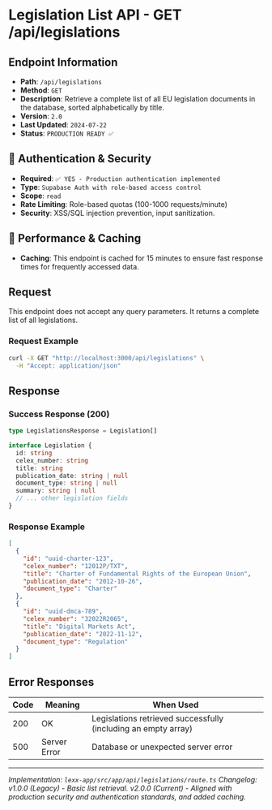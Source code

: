 # Legislation List API - GET /api/legislations

## Endpoint Information
- **Path**: `/api/legislations`
- **Method**: `GET`
- **Description**: Retrieve a complete list of all EU legislation documents in the database, sorted alphabetically by title.
- **Version**: `2.0`
- **Last Updated**: `2024-07-22`
- **Status**: `PRODUCTION READY ✅`

## 🔐 Authentication & Security
- **Required**: `✅ YES - Production authentication implemented`
- **Type**: `Supabase Auth with role-based access control`
- **Scope**: `read`
- **Rate Limiting**: Role-based quotas (100-1000 requests/minute)
- **Security**: XSS/SQL injection prevention, input sanitization.

## 🚀 Performance & Caching
- **Caching**: This endpoint is cached for 15 minutes to ensure fast response times for frequently accessed data.

## Request

This endpoint does not accept any query parameters. It returns a complete list of all legislations.

### Request Example
```bash
curl -X GET "http://localhost:3000/api/legislations" \
  -H "Accept: application/json"
```

## Response

### Success Response (200)
```typescript
type LegislationsResponse = Legislation[]

interface Legislation {
  id: string
  celex_number: string
  title: string
  publication_date: string | null
  document_type: string | null
  summary: string | null
  // ... other legislation fields
}
```

### Response Example
```json
[
  {
    "id": "uuid-charter-123",
    "celex_number": "12012P/TXT",
    "title": "Charter of Fundamental Rights of the European Union",
    "publication_date": "2012-10-26",
    "document_type": "Charter"
  },
  {
    "id": "uuid-dmca-789",
    "celex_number": "32022R2065",
    "title": "Digital Markets Act",
    "publication_date": "2022-11-12",
    "document_type": "Regulation"
  }
]
```

## Error Responses

| Code | Meaning | When Used |
|------|---------|-----------|
| 200 | OK | Legislations retrieved successfully (including an empty array) |
| 500 | Server Error | Database or unexpected server error |

---

*Implementation: `lexx-app/src/app/api/legislations/route.ts`*
*Changelog: v1.0.0 (Legacy) - Basic list retrieval. v2.0.0 (Current) - Aligned with production security and authentication standards, and added caching.*
